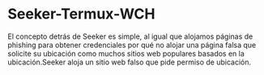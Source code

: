 # Seeker-Termux-WCH
El concepto detrás de Seeker es simple, al igual que alojamos páginas de phishing para obtener credenciales por qué no alojar una página falsa que solicite su ubicación como muchos sitios web populares basados en la ubicación.Seeker aloja un sitio web falso que pide permiso de ubicación.
